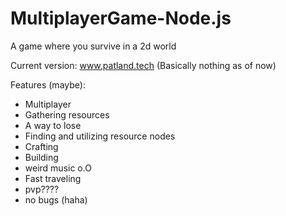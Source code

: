 # MultiplayerGame-Node.js
A game where you survive in a 2d world

Current version: www.patland.tech (Basically nothing as of now)

Features (maybe):
- Multiplayer
- Gathering resources
- A way to lose
- Finding and utilizing resource nodes
- Crafting
- Building
- weird music o.O
- Fast traveling
- pvp????
- no bugs (haha)
